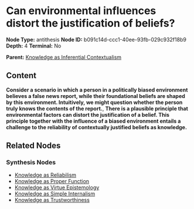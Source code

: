 # Can environmental influences distort the justification of beliefs?

**Node Type:** antithesis
**Node ID:** b091c14d-ccc1-40ee-93fb-029c932f18b9
**Depth:** 4
**Terminal:** No

**Parent:** [Knowledge as Inferential Contextualism](knowledge-as-inferential-contextualism-synthesis-0bbcffd3-e128-4c6b-91d4-fb0d216c99b0.md)

## Content

**Consider a scenario in which a person in a politically biased environment believes a false news report, while their foundational beliefs are shaped by this environment. Intuitively, we might question whether the person truly knows the contents of the report.**, **There is a plausible principle that environmental factors can distort the justification of a belief. This principle together with the influence of a biased environment entails a challenge to the reliability of contextually justified beliefs as knowledge.**

## Related Nodes

### Synthesis Nodes

- [Knowledge as Reliabilism](knowledge-as-reliabilism-synthesis-1ae8e7d3-235e-4442-a13f-9bb9a427a5ed.md)
- [Knowledge as Proper Function](knowledge-as-proper-function-synthesis-aba7fe4f-78ca-490c-b5e1-33c1679a95cc.md)
- [Knowledge as Virtue Epistemology](knowledge-as-virtue-epistemology-synthesis-4354cb7b-5054-4270-82c3-62d30fe6bc1b.md)
- [Knowledge as Simple Internalism](knowledge-as-simple-internalism-synthesis-7c8cfc72-f753-410f-a5c9-50a1316c51ab.md)
- [Knowledge as Trustworthiness](knowledge-as-trustworthiness-synthesis-dd2f08c2-b328-49ca-ad9c-8283b2ea8ae4.md)
